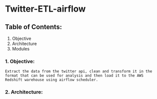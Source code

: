 # Twitter-ETL-airflow

## Table of Contents:
1. Objective
2. Architecture
3. Modules

### 1. Objective:
    Extract the data from the twitter api, clean and transform it in the format that can be used for analysis and then load it to the AWS Redshift warehouse using airflow scheduler.

### 2. Architecture:

